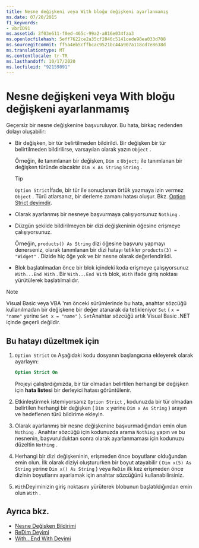 ```yaml
---
title: Nesne değişkeni veya With bloğu değişkeni ayarlanmamış
ms.date: 07/20/2015
f1_keywords:
- vbrID91
ms.assetid: 2f03e611-f0ed-465c-99a2-a816e034faa3
ms.openlocfilehash: 5eff7622ce2a35cf2846c5141cede98ea033d708
ms.sourcegitcommit: ff5a4eb5cffbcac9521bc44a907a118cd7e8638d
ms.translationtype: MT
ms.contentlocale: tr-TR
ms.lasthandoff: 10/17/2020
ms.locfileid: "92159891"
---
```

# <a name="object-variable-or-with-block-variable-not-set"></a>Nesne değişkeni veya With bloğu değişkeni ayarlanmamış

Geçersiz bir nesne değişkenine başvuruluyor. Bu hata, birkaç nedenden dolayı oluşabilir:

- Bir değişken, bir tür belirtilmeden bildirildi. Bir değişken bir tür belirtilmeden bildirilirse, varsayılan olarak yazın `Object` .

    Örneğin, ile tanımlanan bir değişken, `Dim x` `Object;` ile tanımlanan bir değişken türünde olacaktır `Dim x As String` `String` .

    > [!TIP]
    > `Option Strict`İfade, bir tür ile sonuçlanan örtük yazmaya izin vermez `Object` . Türü atlarsanız, bir derleme zamanı hatası oluşur. Bkz. [Option Strict deyimdir](../statements/option-strict-statement.md).

- Olarak ayarlanmış bir nesneye başvurmaya çalışıyorsunuz `Nothing` .

- Düzgün şekilde bildirilmeyen bir dizi değişkeninin öğesine erişmeye çalışıyorsunuz.

    Örneğin, `products() As String` dizi öğesine başvuru yapmayı denerseniz, olarak tanımlanan bir dizi hatayı tetikler `products(3) = "Widget"` . Dizide hiç öğe yok ve bir nesne olarak değerlendirildi.

- Blok başlatılmadan önce bir blok içindeki koda erişmeye çalışıyorsunuz `With...End With` .   Bir `With...End With` blok, `With` ifade giriş noktası yürütülerek başlatılmalıdır.

> [!NOTE]
> Visual Basic veya VBA 'nın önceki sürümlerinde bu hata, anahtar sözcüğü kullanılmadan bir değişkene bir değer atanarak da tetikleniyor `Set` ( `x = "name"` yerine `Set x = "name"` ). `Set`Anahtar sözcüğü artık Visual Basic .NET içinde geçerli değildir.

## <a name="to-correct-this-error"></a>Bu hatayı düzeltmek için

1. `Option Strict` `On` Aşağıdaki kodu dosyanın başlangıcına ekleyerek olarak ayarlayın:

    ```vb
    Option Strict On
    ```

    Projeyi çalıştırdığınızda, bir tür olmadan belirtilen herhangi bir değişken için **hata listesi** bir derleyici hatası görüntülenir.

2. Etkinleştirmek istemiyorsanız `Option Strict` , kodunuzda bir tür olmadan belirtilen herhangi bir değişken ( `Dim x` yerine `Dim x As String` ) arayın ve hedeflenen türü bildirime ekleyin.

3. Olarak ayarlanmış bir nesne değişkenine başvurmadığından emin olun `Nothing` .  Anahtar sözcüğü için kodunuzda arama `Nothing` yapın ve bu nesnenin, başvurulduktan sonra olarak ayarlanmaması için kodunuzu düzeltin `Nothing` .

4. Herhangi bir dizi değişkeninin, erişmeden önce boyutlanır olduğundan emin olun. İlk olarak diziyi oluştururken bir boyut atayabilir ( `Dim x(5) As String` yerine `Dim x() As String` ) veya `ReDim` ilk kez erişmeden önce dizinin boyutlarını ayarlamak için anahtar sözcüğünü kullanabilirsiniz.

5. `With`Deyiminizin giriş noktasını yürüterek blobunun başlatıldığından emin olun `With` .

## <a name="see-also"></a>Ayrıca bkz.

- [Nesne Değişken Bildirimi](../../programming-guide/language-features/variables/object-variable-declaration.md)
- [ReDim Deyimi](../statements/redim-statement.md)
- [With...End With Deyimi](../statements/with-end-with-statement.md)
